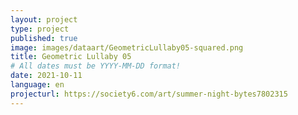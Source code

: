 ```yaml
---
layout: project
type: project
published: true
image: images/dataart/GeometricLullaby05-squared.png
title: Geometric Lullaby 05
# All dates must be YYYY-MM-DD format!
date: 2021-10-11
language: en
projecturl: https://society6.com/art/summer-night-bytes7802315
---
```


